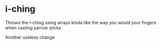 # i-ching
Throws the i-ching using arrays kinda like the way you would your fingers when casting yarrow sticks

Another useless change